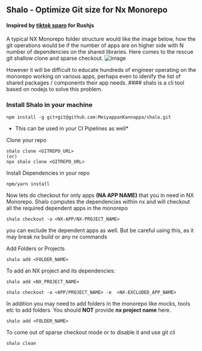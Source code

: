 ## Shalo - Optimize Git size for Nx Monorepo

#### Inspired by [tiktok sparo](https://github.com/tiktok/sparo) for Rushjs

A typical NX Monorepo folder structure would like the image below, how the git operations would be if the number of apps are on higher side with N number of dependencies on the shared libraries. Here comes to the rescue git shallow clone and sparse checkout. 
![image](https://github.com/user-attachments/assets/70887c17-fd06-45ac-bf7b-e616db105634)

However it will be difficult to educate hundreds of engineer operating on the monorepo working on various apps, perhaps even to idenify the list of shared packages / components their app needs. #### shalo is a cli tool based on nodejs to solve this problem.

### Install Shalo in your machine 
```
npm install -g git+git@github.com:MeiyappanKannappa/shalo.git 
```
* This can be used in your CI Pipelines as well*

Clone your repo
```
shalo clone <GITREPO_URL>
(or)
npx shalo clone <GITREPO_URL>
```
Install Dependencies in your repo

```
npm/yarn install
```
Now lets do checkout for only apps **(NA APP NAME)** that you in need in NX Monorepo. Shalo computes the dependencies within nx and will checkout all the required dependent apps in the monorepo
```
shalo checkout -a <NX-APP/NX-PROJECT_NAME>
```
you can exclude the dependent apps as well. But be careful using this, as it may break nx build or any nx commands

Add Folders or Projects
```
shalo add <FOLDER_NAME>
```
To add an NX project and its dependencies:
```
shalo add <NX_PROJECT_NAME>
```

```
shalo checkout -a <APP/PROJECT_NAME> -e  <NX-EXCLUDED_APP_NAME>
```

In addition you may need to add folders in the monorepo like mocks, tools etc to add folders. You should **NOT** provide **nx project name** here.
```
shalo add <FOLDER_NAME>

```
To come out of sparse checkout mode or to disable it and use git cli
```
shalo clean
```


